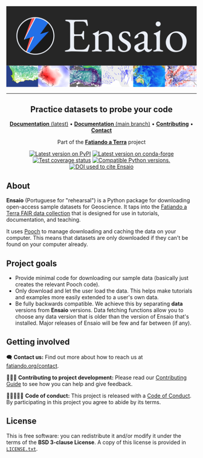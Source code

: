 <img src="https://github.com/fatiando/ensaio/raw/main/doc/_static/readme-banner.png" alt="Ensaio">

---

<h2 align="center">Practice datasets to probe your code</h2>

<p align="center">
<a href="https://www.fatiando.org/ensaio"><strong>Documentation</strong> (latest)</a> •
<a href="https://www.fatiando.org/ensaio/dev"><strong>Documentation</strong> (main branch)</a> •
<a href="https://github.com/fatiando/ensaio/blob/main/CONTRIBUTING.md"><strong>Contributing</strong></a> •
<a href="https://www.fatiando.org/contact/"><strong>Contact</strong></a>
</p>

<p align="center">
Part of the <a href="https://www.fatiando.org"><strong>Fatiando a Terra</strong></a> project
</p>

<p align="center">
<a href="https://pypi.python.org/pypi/ensaio"><img src="http://img.shields.io/pypi/v/ensaio.svg?style=flat-square" alt="Latest version on PyPI"></a>
<a href="https://github.com/conda-forge/ensaio-feedstock"><img src="https://img.shields.io/conda/vn/conda-forge/ensaio.svg?style=flat-square" alt="Latest version on conda-forge"></a>
<a href="https://codecov.io/gh/fatiando/ensaio"><img src="https://img.shields.io/codecov/c/github/fatiando/ensaio/main.svg?style=flat-square" alt="Test coverage status"></a>
<a href="https://pypi.python.org/pypi/ensaio"><img src="https://img.shields.io/pypi/pyversions/ensaio.svg?style=flat-square" alt="Compatible Python versions."></a>
<a href="https://doi.org/10.5281/zenodo.5784202"><img src="https://img.shields.io/badge/doi-10.5281%2Fzenodo.5784202-blue?style=flat-square" alt="DOI used to cite Ensaio"></a>
</p>

## About

**Ensaio** (Portuguese for "rehearsal") is a Python package for downloading
open-access sample datasets for Geoscience.
It taps into the
[Fatiando a Terra FAIR data collection](https://github.com/fatiando-data) that
is designed for use in tutorials, documentation, and teaching.

It uses [Pooch](https://www.fatiando.org/pooch) to manage downloading and
caching the data on your computer.
This means that datasets are only downloaded if they can't be found on your
computer already.

## Project goals

* Provide minimal code for downloading our sample data (basically just creates
  the relevant Pooch code).
* Only download and let the user load the data. This helps make tutorials and
  examples more easily extended to a user's own data.
* Be fully backwards compatible. We achieve this by separating **data**
  versions from **Ensaio** versions. Data fetching functions allow you to
  choose any data version that is older than the version of Ensaio that's
  installed. Major releases of Ensaio will be few and far between (if any).

## Getting involved

🗨️ **Contact us:** 
Find out more about how to reach us at 
[fatiando.org/contact](https://www.fatiando.org/contact/).

👩🏾‍💻 **Contributing to project development:** 
Please read our 
[Contributing Guide](https://github.com/fatiando/ensaio/blob/main/CONTRIBUTING.md) 
to see how you can help and give feedback.

🧑🏾‍🤝‍🧑🏼 **Code of conduct:** 
This project is released with a 
[Code of Conduct](https://github.com/fatiando/community/blob/main/CODE_OF_CONDUCT.md). 
By participating in this project you agree to abide by its terms.

## License

This is free software: you can redistribute it and/or modify it under the terms
of the **BSD 3-clause License**. A copy of this license is provided in
[`LICENSE.txt`](https://github.com/fatiando/ensaio/blob/master/LICENSE.txt).
